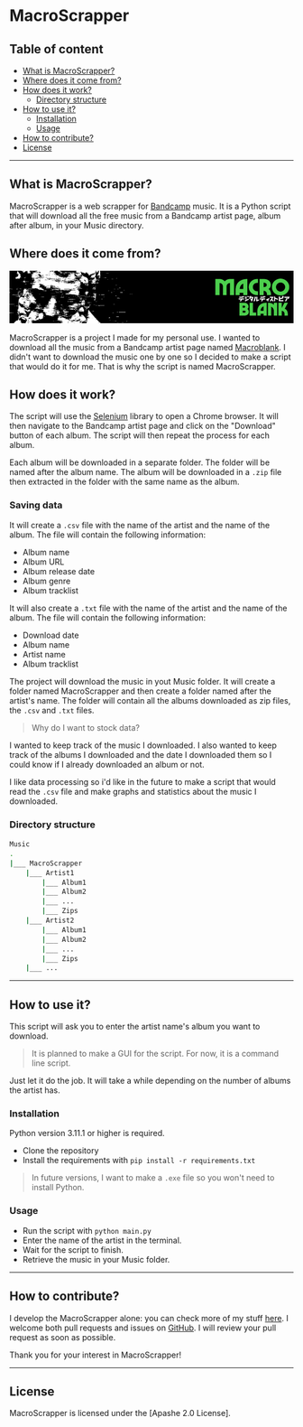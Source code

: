 # **MacroScrapper**

## **Table of content**

* [What is MacroScrapper?](#what-is-macroscrapper)
* [Where does it come from?](#where-does-it-come-from)
* [How does it work?](#how-does-it-work)
  * [Directory structure](#directory-structure)
* [How to use it?](#how-to-use-it)
  * [Installation](#installation)
  * [Usage](#usage)
* [How to contribute?](#how-to-contribute)
* [License](#license)

---

## **What is MacroScrapper?**

MacroScrapper is a web scrapper for [Bandcamp](https://bandcamp.com) music. It is a Python script that will download all the free music from a Bandcamp artist page, album after album, in your Music directory.

## **Where does it come from?**

![Macroblank Bandcamp banner](./images/macro-banner.png)

MacroScrapper is a project I made for my personal use. I wanted to download all the music from a Bandcamp artist page named [Macroblank](https://macroblank.bandcamp.com/). I didn't want to download the music one by one so I decided to make a script that would do it for me.
That is why the script is named MacroScrapper.

## **How does it work?**

The script will use the [Selenium](https://www.selenium.dev/) library to open a Chrome browser. It will then navigate to the Bandcamp artist page and click on the "Download" button of each album. The script will then repeat the process for each album.

Each album will be downloaded in a separate folder. The folder will be named after the album name. The album will be downloaded in a ``.zip`` file then extracted in the folder with the same name as the album.

### **Saving data**

It will create a ``.csv`` file with the name of the artist and the name of the album. The file will contain the following information:

* Album name
* Album URL
* Album release date
* Album genre
* Album tracklist

It will also create a ``.txt`` file with the name of the artist and the name of the album. The file will contain the following information:

* Download date
* Album name
* Artist name
* Album tracklist

The project will download the music in yout Music folder. It will create a folder named MacroScrapper and then create a folder named after the artist's name. The folder will contain all the albums downloaded as zip files, the ``.csv`` and ``.txt`` files.

> Why do I want to stock data?

I wanted to keep track of the music I downloaded. I also wanted to keep track of the albums I downloaded and the date I downloaded them so I could know if I already downloaded an album or not.

I like data processing so i'd like in the future to make a script that would read the ``.csv`` file and make graphs and statistics about the music I downloaded.

### **Directory structure**

```bash
Music   
.
|___ MacroScrapper
    |___ Artist1
        |___ Album1
        |___ Album2
        |___ ...
        |___ Zips
    |___ Artist2
        |___ Album1
        |___ Album2
        |___ ...
        |___ Zips
    |___ ...
```

---

## How to use it?

This script will ask you to enter the artist name's album you want to download.
> It is planned to make a GUI for the script. For now, it is a command line script.

Just let it do the job. It will take a while depending on the number of albums the artist has.

### Installation

Python version 3.11.1 or higher is required.

* Clone the repository
* Install the requirements with ``pip install -r requirements.txt``

> In future versions, I want to make a ``.exe`` file so you won't need to install Python.

### Usage

* Run the script with `python main.py`
* Enter the name of the artist in the terminal.
* Wait for the script to finish.
* Retrieve the music in your Music folder.

---

## How to contribute?

I develop the MacroScrapper alone: you can check more of my stuff [here](https://github.com/LOISGALLAUD). I welcome both pull requests and issues on [GitHub](https://github.com/LOISGALLAUD/MacroScrapper). I will review your pull request as soon as possible.

Thank you for your interest in MacroScrapper!

---

## License

MacroScrapper is licensed under the [Apashe 2.0 License].
